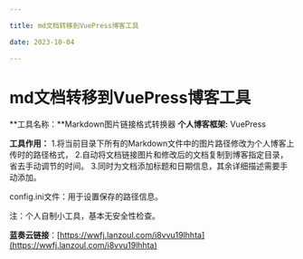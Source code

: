 ---
title: md文档转移到VuePress博客工具
date: 2023-10-04
---
# md文档转移到VuePress博客工具

**工具名称：**Markdown图片链接格式转换器
**个人博客框架:** VuePress

**工具作用：**
1.将当前目录下所有的Markdown文件中的图片路径修改为个人博客上传时的路径格式，
2.自动将文档链接图片和修改后的文档复制到博客指定目录，省去手动调节的时间。
3.同时为文档添加标题和日期信息，其余详细描述需要手动添加。

config.ini文件：用于设置保存的路径信息。

注：个人自制小工具，基本无安全性检查。

**蓝奏云链接**：[https://wwfj.lanzoul.com/i8vvu19lhhta](https://wwfj.lanzoul.com/i8vvu19lhhta)

